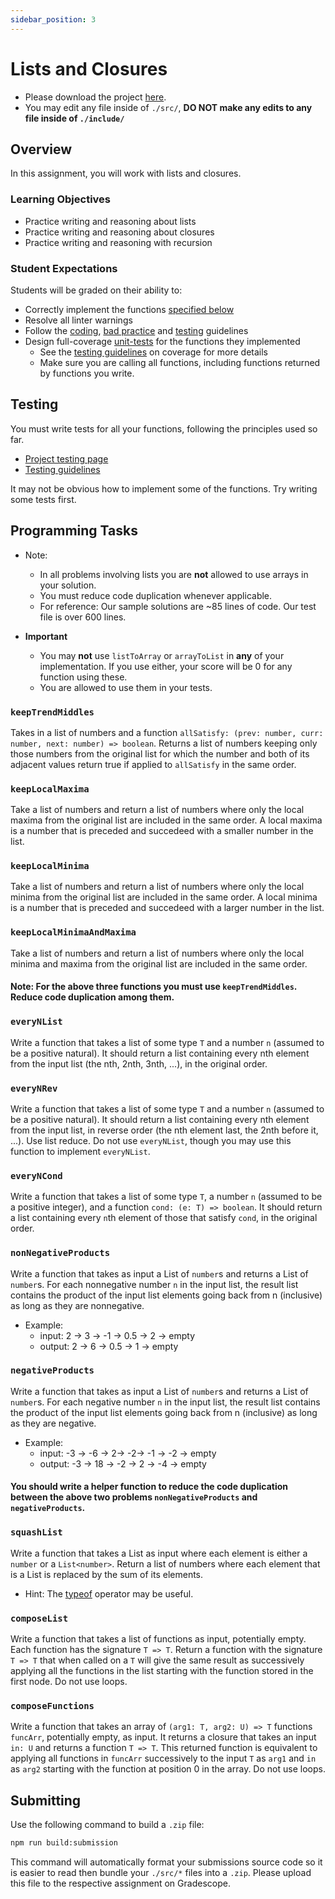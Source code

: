 ```yaml
---
sidebar_position: 3
---
```


# Lists and Closures

- Please download the project [here](https://github.com/umass-compsci-220/public-materials/raw/main/homework/03-lists-and-closures.zip).
- You may edit any file inside of `./src/`, **DO NOT make any edits to any file inside of `./include/`**

## Overview

In this assignment, you will work with lists and closures.

### Learning Objectives

- Practice writing and reasoning about lists
- Practice writing and reasoning about closures
- Practice writing and reasoning with recursion

### Student Expectations

Students will be graded on their ability to:

- Correctly implement the functions [specified below](#programming-tasks)
- Resolve all linter warnings
- Follow the [coding](/materials/guidelines/syntax-and-code), [bad practice](/materials/guidelines/bad-practices) and [testing](/materials/guidelines/testing) guidelines
- Design full-coverage [unit-tests](#testing) for the functions they implemented
  - See the [testing guidelines](/materials/guidelines/testing#coverage) on coverage for more details
  - Make sure you are calling all functions, including functions returned by functions you write.

## Testing

You must write tests for all your functions, following the principles used so far.

- [Project testing page](/materials/tutorials/assignments/testing)
- [Testing guidelines](/materials/guidelines/testing)

It may not be obvious how to implement some of the functions. Try writing some tests first.

## Programming Tasks

- Note:
  - In all problems involving lists you are **not** allowed to use arrays in your solution.
  - You must reduce code duplication whenever applicable.
  - For reference: Our sample solutions are ~85 lines of code. Our test file is over 600 lines.
 
- **Important**
  - You may **not** use `listToArray` or `arrayToList` in **any** of your implementation. If you use either, your score will be 0 for any function using these.
  - You are allowed to use them in your tests.

### `keepTrendMiddles`

Takes in a list of numbers and a function `allSatisfy: (prev: number, curr: number, next: number) => boolean`. Returns a list of numbers keeping only those numbers from the original list for which the number and both of its adjacent values return true if applied to `allSatisfy` in the same order.

### `keepLocalMaxima`

Take a list of numbers and return a list of numbers where only the local maxima from the original list are included in the same order. A local maxima is a number that is preceded and succedeed with a smaller number in the list.

### `keepLocalMinima`

Take a list of numbers and return a list of numbers where only the local minima from the original list are included in the same order. A local minima is a number that is preceded and succedeed with a larger number in the list.

### `keepLocalMinimaAndMaxima`

Take a list of numbers and return a list of numbers where only the local minima and maxima from the original list are included in the same order.

#### Note: For the above three functions you must use `keepTrendMiddles`. Reduce code duplication among them.

### `everyNList`

Write a function that takes a list of some type `T` and a number `n` (assumed to be a positive natural). It should return a list containing every nth element from the input list (the nth, 2nth, 3nth, ...), in the original order.

### `everyNRev`

Write a function that takes a list of some type `T` and a number `n` (assumed to be a positive natural). It should return a list containing every nth element from the input list, in reverse order (the nth element last, the 2nth before it, ...). Use list reduce. Do not use `everyNList`, though you may use this function to implement `everyNList`.

### `everyNCond`

Write a function that takes a list of some type `T`, a number `n` (assumed to be a positive integer), and a function `cond: (e: T) => boolean`. It should return a list containing every `n`th element of those that satisfy `cond`, in the original order.

### `nonNegativeProducts`

Write a function that takes as input a List of `number`s and returns a List of `number`s. For each nonnegative number `n` in the input list, the result list contains the product of the input list elements going back from n (inclusive) as long as they are nonnegative.

- Example:
  - input: 2 -> 3 -> -1 -> 0.5 -> 2 -> empty
  - output: 2 -> 6 -> 0.5 -> 1 -> empty

### `negativeProducts`

Write a function that takes as input a List of `number`s and returns a List of `number`s. For each negative number `n` in the input list, the result list contains the product of the input list elements going back from n (inclusive) as long as they are negative.

- Example:
  - input: -3 -> -6 -> 2-> -2-> -1 -> -2 -> empty
  - output: -3 -> 18 -> -2 -> 2 -> -4 -> empty

#### You should write a helper function to reduce the code duplication between the above two problems `nonNegativeProducts` and `negativeProducts`.

### `squashList`

Write a function that takes a List as input where each element is either a `number` or a `List<number>`. Return a list of numbers where each element that is a List is replaced by the sum of its elements.

- Hint: The [typeof](https://developer.mozilla.org/en-US/docs/Web/JavaScript/Reference/Operators/typeof) operator may be useful.

### `composeList`

Write a function that takes a list of functions as input, potentially empty. Each function has the signature `T => T`. Return a function with the signature `T => T` that when called on a `T` will give the same result as successively applying all the functions in the list starting with the function stored in the first node. Do not use loops.

### `composeFunctions`

Write a function that takes an array of `(arg1: T, arg2: U) => T` functions `funcArr`, potentially empty, as input. It returns a closure that takes an input `in: U` and returns a function `T => T`. This returned function is equivalent to applying all functions in `funcArr` successively to the input `T` as `arg1` and `in` as `arg2` starting with the function at position 0 in the array. Do not use loops.

## Submitting

Use the following command to build a `.zip` file:

```sh
npm run build:submission
```

This command will automatically format your submissions source code so it is easier to read then bundle your `./src/*` files into a `.zip`. Please upload this file to the respective assignment on Gradescope.